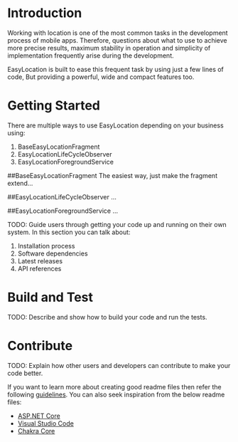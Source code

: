 # Introduction 
Working with location is one of the most common tasks in the development process of mobile apps.
Therefore, questions about what to use to achieve more precise results, maximum stability in operation and 
simplicity of implementation frequently arise during the development.

EasyLocation is built to ease this frequent task by using just a few lines of code, But providing a powerful, wide and compact features too.

# Getting Started
There are multiple ways to use EasyLocation depending on your business using:
1.  BaseEasyLocationFragment
2.  EasyLocationLifeCycleObserver
3.  EasyLocationForegroundService

##BaseEasyLocationFragment
    The easiest way, just make the fragment extend...

##EasyLocationLifeCycleObserver
    ...

##EasyLocationForegroundService
    ...



TODO: Guide users through getting your code up and running on their own system. In this section you can talk about:
1.	Installation process
2.	Software dependencies
3.	Latest releases
4.	API references

# Build and Test
TODO: Describe and show how to build your code and run the tests. 

# Contribute
TODO: Explain how other users and developers can contribute to make your code better. 

If you want to learn more about creating good readme files then refer the following [guidelines](https://docs.microsoft.com/en-us/azure/devops/repos/git/create-a-readme?view=azure-devops). You can also seek inspiration from the below readme files:
- [ASP.NET Core](https://github.com/aspnet/Home)
- [Visual Studio Code](https://github.com/Microsoft/vscode)
- [Chakra Core](https://github.com/Microsoft/ChakraCore)
